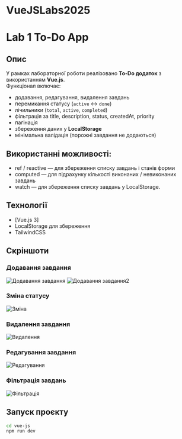 # VueJSLabs2025
# Lab 1 To-Do App 

## Опис
У рамках лабораторної роботи реалізовано **To-Do додаток** з використанням **Vue.js**.  
Функціонал включає:
- додавання, редагування, видалення завдань
- перемикання статусу (`active` ↔ `done`)
- лічильники (`total`, `active`, `completed`)
- фільтрація за title, description, status, createdAt, priority
- пагінація
- збереження даних у **LocalStorage**
- мінімальна валідація (порожні завдання не додаються)

## Використанні можливості:
- ref / reactive — для збереження списку завдань і станів форми
- computed — для підрахунку кількості виконаних / невиконаних завдань
- watch — для збереження списку завдань у LocalStorage.

## Технології
- [Vue.js 3]
- LocalStorage для збереження
- TailwindCSS


## Скріншоти

### Додавання завдання
![Додавання завдання](./public\images\change_status.png)
![Додавання завдання2](./images/add(2).1png)
### Зміна статусу
![Зміна](./images/change_status.png)
### Видалення завдання
![Видалення](./images/delete.png)
### Редагування завдання
![Редагування](./images/edit.png)
### Фільтрація завдань
![Фільтрація](./images/filters.png)


## Запуск проєкту
```bash
cd vue-js
npm run dev
